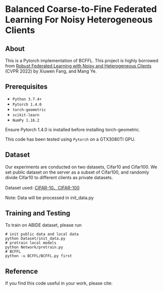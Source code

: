 # Balanced Coarse-to-Fine Federated Learning For Noisy Heterogeneous Clients

## About
This is a Pytorch implementation of BCFFL. This project is highly borrowed from [Robust Federated Learning with Noisy and Heterogeneous Clients]([https://github.com/SamitHuang/EV_GCN.git](https://github.com/FangXiuwen/Robust_FL)) (CVPR 2022) by Xiuwen Fang, and Mang Ye.

## Prerequisites
- `Python 3.7.4+`
- `Pytorch 1.4.0`
- `torch-geometric `
- `scikit-learn`
- `NumPy 1.16.2`

Ensure Pytorch 1.4.0 is installed before installing torch-geometric. 

This code has been tested using `Pytorch` on a GTX3080TI GPU.

## Dataset
Our experiments are conducted on two datasets, Cifar10 and Cifar100. We set public dataset on the server as a subset of Cifar100, and randomly divide Cifar10 to different clients as private datasets.

Dataset used: [CIFAR-10、CIFAR-100](http://www.cs.toronto.edu/~kriz/cifar.html)

Note: Data will be processed in init_data.py

## Training and Testing
To train on ABIDE dataset, please run
```
# init public data and local data
python Dataset/init_data.py
# pretrain local models
python Network/pretrain.py
# BCFFL
python -u BCFFL/BCFFL.py first
```

## Reference 
If you find this code useful in your work, please cite:
